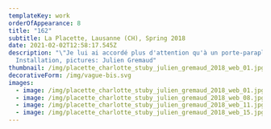 ```yaml
---
templateKey: work
orderOfAppearance: 8
title: "162"
subtitle: La Placette, Lausanne (CH), Spring 2018
date: 2021-02-02T12:58:17.545Z
description: "\"Je lui ai accordé plus d'attention qu'à un porte-parapluie\"
  Installation, pictures: Julien Gremaud"
thumbnail: /img/placette_charlotte_stuby_julien_gremaud_2018_web_01.jpg
decorativeForm: /img/vague-bis.svg
images:
  - image: /img/placette_charlotte_stuby_julien_gremaud_2018_web_01.jpg
  - image: /img/placette_charlotte_stuby_julien_gremaud_2018_web_08.jpg
  - image: /img/placette_charlotte_stuby_julien_gremaud_2018_web_11.jpg
  - image: /img/placette_charlotte_stuby_julien_gremaud_2018_web_15.jpg
---
```

